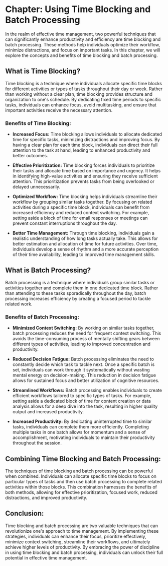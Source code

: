 Chapter: Using Time Blocking and Batch Processing
=================================================

In the realm of effective time management, two powerful techniques that can significantly enhance productivity and efficiency are time blocking and batch processing. These methods help individuals optimize their workflow, minimize distractions, and focus on important tasks. In this chapter, we will explore the concepts and benefits of time blocking and batch processing.

**What is Time Blocking?**
--------------------------

Time blocking is a technique where individuals allocate specific time blocks for different activities or types of tasks throughout their day or week. Rather than working without a clear plan, time blocking provides structure and organization to one's schedule. By dedicating fixed time periods to specific tasks, individuals can enhance focus, avoid multitasking, and ensure that important activities receive the necessary attention.

### **Benefits of Time Blocking:**

* **Increased Focus:** Time blocking allows individuals to allocate dedicated time for specific tasks, minimizing distractions and improving focus. By having a clear plan for each time block, individuals can direct their full attention to the task at hand, leading to enhanced productivity and better outcomes.

* **Effective Prioritization:** Time blocking forces individuals to prioritize their tasks and allocate time based on importance and urgency. It helps in identifying high-value activities and ensuring they receive sufficient attention. This prioritization prevents tasks from being overlooked or delayed unnecessarily.

* **Optimized Workflow:** Time blocking helps individuals streamline their workflow by grouping similar tasks together. By focusing on related activities during a specific time block, individuals can benefit from increased efficiency and reduced context switching. For example, setting aside a block of time for email responses or meetings can prevent constant interruptions throughout the day.

* **Better Time Management:** Through time blocking, individuals gain a realistic understanding of how long tasks actually take. This allows for better estimation and allocation of time for future activities. Over time, individuals develop a sense of rhythm and a more accurate perception of their time availability, leading to improved time management skills.

**What is Batch Processing?**
-----------------------------

Batch processing is a technique where individuals group similar tasks or activities together and complete them in one dedicated time block. Rather than attending to these tasks sporadically throughout the day, batch processing increases efficiency by creating a focused period to tackle related work.

### **Benefits of Batch Processing:**

* **Minimized Context Switching:** By working on similar tasks together, batch processing reduces the need for frequent context switching. This avoids the time-consuming process of mentally shifting gears between different types of activities, leading to improved concentration and productivity.

* **Reduced Decision Fatigue:** Batch processing eliminates the need to constantly decide which task to tackle next. Once a specific batch is set, individuals can work through it systematically without wasting mental energy on decision-making. This reduction in decision fatigue allows for sustained focus and better utilization of cognitive resources.

* **Streamlined Workflows:** Batch processing enables individuals to create efficient workflows tailored to specific types of tasks. For example, setting aside a dedicated block of time for content creation or data analysis allows for a deep dive into the task, resulting in higher quality output and increased productivity.

* **Increased Productivity:** By dedicating uninterrupted time to similar tasks, individuals can complete them more efficiently. Completing multiple tasks in one batch allows for momentum and a sense of accomplishment, motivating individuals to maintain their productivity throughout the session.

**Combining Time Blocking and Batch Processing:**
-------------------------------------------------

The techniques of time blocking and batch processing can be powerful when combined. Individuals can allocate specific time blocks to focus on particular types of tasks and then use batch processing to complete related activities within those blocks. This combination harnesses the benefits of both methods, allowing for effective prioritization, focused work, reduced distractions, and improved productivity.

**Conclusion:**
---------------

Time blocking and batch processing are two valuable techniques that can revolutionize one's approach to time management. By implementing these strategies, individuals can enhance their focus, prioritize effectively, minimize context switching, streamline their workflows, and ultimately achieve higher levels of productivity. By embracing the power of discipline in using time blocking and batch processing, individuals can unlock their full potential in effective time management.
